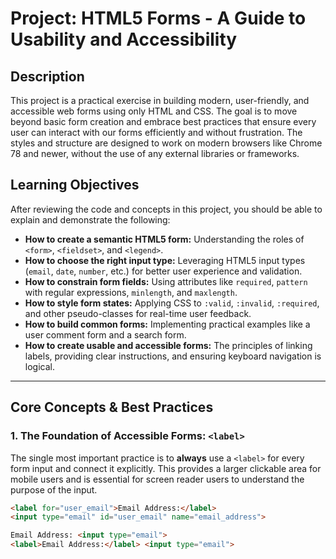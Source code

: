 # Project: HTML5 Forms - A Guide to Usability and Accessibility

## Description

This project is a practical exercise in building modern, user-friendly, and accessible web forms using only HTML and CSS. The goal is to move beyond basic form creation and embrace best practices that ensure every user can interact with our forms efficiently and without frustration. The styles and structure are designed to work on modern browsers like Chrome 78 and newer, without the use of any external libraries or frameworks.

## Learning Objectives

After reviewing the code and concepts in this project, you should be able to explain and demonstrate the following:

-   **How to create a semantic HTML5 form:** Understanding the roles of `<form>`, `<fieldset>`, and `<legend>`.
-   **How to choose the right input type:** Leveraging HTML5 input types (`email`, `date`, `number`, etc.) for better user experience and validation.
-   **How to constrain form fields:** Using attributes like `required`, `pattern` with regular expressions, `minlength`, and `maxlength`.
-   **How to style form states:** Applying CSS to `:valid`, `:invalid`, `:required`, and other pseudo-classes for real-time user feedback.
-   **How to build common forms:** Implementing practical examples like a user comment form and a search form.
-   **How to create usable and accessible forms:** The principles of linking labels, providing clear instructions, and ensuring keyboard navigation is logical.

---

## Core Concepts & Best Practices

### 1. The Foundation of Accessible Forms: `<label>`

The single most important practice is to **always** use a `<label>` for every form input and connect it explicitly. This provides a larger clickable area for mobile users and is essential for screen reader users to understand the purpose of the input.

```html
<label for="user_email">Email Address:</label>
<input type="email" id="user_email" name="email_address">

Email Address: <input type="email">
<label>Email Address:</label> <input type="email">
